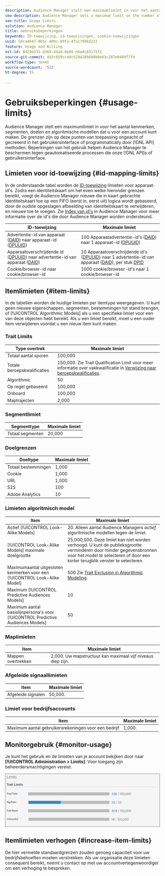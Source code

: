```yaml
---
description: Audience Manager stelt een maximumlimiet in voor het aantal kenmerken, segmenten, doelen en algoritmische modellen dat u voor een account kunt maken. De beperkingen zijn op deze punten van toepassing ongeacht of gecreeerd in het gebruikersinterface of programmatically door API methodes. Beperkingen van het gebruik helpen Audience Manager te beschermen tegen geautomatiseerde processen die onze API's of gebruikersinterface in gevaar kunnen brengen.
seo-description: Audience Manager sets a maximum limit on the number of traits, segments, destinations, and algorithmic models that you can create for an account. Limits apply to these items whether created in the user interface or programmatically through API methods. Usage limits help protect Audience Manager from automated processes that may attempt to compromise our APIs or user interface.
seo-title: Usage Limits
solution: Audience Manager
title: Gebruiksbeperkingen
keywords: ID-toewijzing, id-toewijzingen, cookie-toewijzingen
uuid: 50ca4647-0b5c-409c-89fa-4fa1799b3222
feature: Usage and Billing
exl-id: 8d29e231-d369-44ad-8e89-e6a4c83175f2
source-git-commit: 4d3c859cc4dc5294286680b0e63c287e0409f7fd
workflow-type: tm+mt
source-wordcount: '522'
ht-degree: 5%

---
```


# Gebruiksbeperkingen {#usage-limits}

Audience Manager stelt een maximumlimiet in voor het aantal kenmerken, segmenten, doelen en algoritmische modellen dat u voor een account kunt maken. De grenzen zijn op deze punten van toepassing ongeacht of gecreeerd in het gebruikersinterface of programmatically door [!DNL API] methoden. Beperkingen van het gebruik helpen Audience Manager te beschermen tegen geautomatiseerde processen die onze [!DNL API]s of gebruikersinterface.

## Limieten voor id-toewijzing {#id-mapping-limits}

In de onderstaande tabel worden de [ID-toewijzing](../../integration/sending-audience-data/batch-data-transfer-explained/id-sync-http.md) limieten voor apparaat-id&#39;s. Zodra een identiteitskaart om het even welke hieronder grenzen bereikt, voegt de Audience Manager nieuwe die in kaart gebrachte identiteitskaart toe op een FIFO (eerst in, eerst uit) logica wordt gebaseerd, door de oudste opgeslagen afbeelding van identiteitskaart te verwijderen, en nieuwe toe te voegen. Zie [Index van id&#39;s](../../reference/ids-in-aam.md) in Audience Manager voor meer informatie over de id&#39;s die door Audience Manager worden ondersteund.

| ID-toewijzing | Maximale limiet |
|-----------|-------------- |
| Advertentie-id van apparaat ([DAID](../../reference/ids-in-aam.md)) naar apparaat-id ([DPUUID](../../reference/ids-in-aam.md)) | 100 Apparaatadvertentie-id&#39;s ([DAID](../../reference/ids-in-aam.md)) naar 1 apparaat-id ([DPUUID](../../reference/ids-in-aam.md)) |
| Apparaatoverschrijdende id ([DPUUID](../../reference/ids-in-aam.md)) naar advertentie-id van apparaat ([DAID](../../reference/ids-in-aam.md)) | 10 Apparaatoverschrijdende id&#39;s ([DPUUID](../../reference/ids-in-aam.md)) naar 1 advertentie-id van apparaat ([DAID](../../reference/ids-in-aam.md)), per stuk [DPID](../../reference/ids-in-aam.md) |
| Cookie/browser-id naar cookie/browser-id | 1000 cookie/browser-id&#39;s naar 1 cookie/browser-id |

## Itemlimieten {#item-limits}

In de tabellen worden de huidige limieten per itemtype weergegeven. U kunt geen nieuwe eigenschappen, segmenten, bestemmingen tot stand brengen, of [!UICONTROL Algorithmic Models] als u een specifieke limiet voor een van deze objecten hebt bereikt. Als u een limiet bereikt, moet u een ouder item verwijderen voordat u een nieuw item kunt maken.

### Trait Limits

| Type overtrek | Maximale limiet |
| -------------------------- | ------------------------------------- |
| Totaal aantal sporen | 100,000 |
| Totale beroepskwalificaties | 150,000. Zie Trait Qualification Limit voor meer informatie over vakkwalificatie in [Verwijzing naar beroepskwalificaties](/help/using/features/traits/trait-and-segment-qualification-reference.md#trait-qualification-limit). |
| Algorithmic | 50 |
| Op regel gebaseerd | 100,000 |
| Onboard | 100,000 |
| Maptrajecten | 2,000 |

### Segmentlimiet

| Segmenttype | Maximale limiet |
| -------------- | ------------- |
| Totaal segmenten | 20,000 |

### Doelgrenzen

| Doeltype | Maximale limiet |
| ------------------ | ------------- |
| Totaal bestemmingen | 1,000 |
| Cookie | 1,000 |
| URL | 1,000 |
| S2S | 100 |
| Adobe Analytics | 10 |

### Limieten algoritmisch model

| Item | Maximale limiet |
| -------- | ----- |
| Actief [!UICONTROL Look-Alike Models] | 20. Alleen aantal Audience Managers *actief* algoritmische modellen tegen de limiet. |
| [!UICONTROL Look-Alike Models] maximale doelgrootte | 25,000,000.  Deze limiet kan niet worden verhoogd. U kunt de publieksgrootte verminderen door minder gegevensbronnen voor het model te selecteren of door een korter terugblik venster te selecteren. |
| Maximumaantal uitgesloten kenmerken voor een [!UICONTROL Look-Alike Model] | 500 Zie [Trait Exclusion in Algorithmic Modeling](/help/using/features/algorithmic-models/trait-exclusion-algo-models.md). |
| Maximum [!UICONTROL Predictive Audiences Models] | 10 |
| Maximum aantal basislijnpersona&#39;s voor [!UICONTROL Predictive Audiences Models] | 50 |

### Maplimieten

| Item | Maximale limiet |
| ------------- | ------------------ |
| Mappen overtrekken | 2,000.  Uw mapstructuur kan maximaal vijf niveaus diep zijn. |

### Afgeleide signaallimieten

| Item | Maximale limiet |
| --------------- | ------------- |
| Afgeleide signalen | 50,000. |

### Limiet voor bedrijfsaccounts

| Item | Maximale limiet |
| ----------- | ------------- |
| Maximum aantal gebruikersrekeningen voor een bedrijf | 1,000. |

## Monitorgebruik {#monitor-usage}

Je kunt het gebruik en de limieten van je account bekijken door naar **[!UICONTROL Administration > Limits]**. Voor toegang zijn beheerdersmachtigingen vereist.

![gebruikslimieten afbeelding](assets/usage-limits.png)

## Itemlimieten verhogen {#increase-item-limits}

De hier vermelde standaardgrenzen zouden genoeg capaciteit voor uw bedrijfsbehoeften moeten verstrekken. Als uw organisatie deze limieten consequent bereikt, neemt u contact op met uw accountvertegenwoordiger om een verhoging te bespreken.
